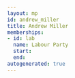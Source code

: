 ```yaml
---
layout: mp
id: andrew_miller
title: Andrew Miller
memberships:
- id: lab
  name: Labour Party
  start: 
  end: 
autogenerated: true
---
```

